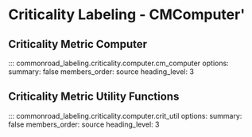 # Criticality Labeling - CMComputer'

## Criticality Metric Computer
::: commonroad_labeling.criticality.computer.cm_computer
    options:
        summary: false
        members_order: source
        heading_level: 3

## Criticality Metric Utility Functions
::: commonroad_labeling.criticality.computer.crit_util
    options:
        summary: false
        members_order: source
        heading_level: 3
